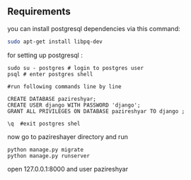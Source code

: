 ## Requirements

you can install postgresql dependencies via this command:

```bash
sudo apt-get install libpq-dev
```

for setting up postgresql :

```
sudo su - postgres # login to postgres user
psql # enter postgres shell

#run following commands line by line

CREATE DATABASE pazireshyar;
CREATE USER django WITH PASSWORD 'django';
GRANT ALL PRIVILEGES ON DATABASE pazireshyar TO django ;

\q  #exit postgres shel
```
now go to pazireshayer directory and run
```
python manage.py migrate
python manage.py runserver
```
open 127.0.0.1:8000 and user pazireshyar 
